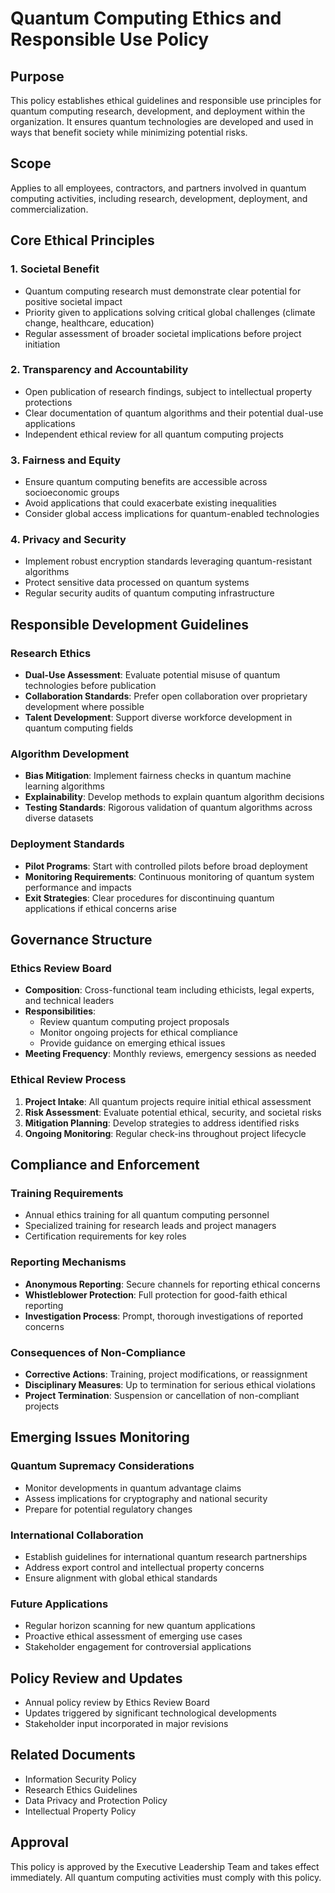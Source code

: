 # Quantum Computing Ethics and Responsible Use Policy

## Purpose
This policy establishes ethical guidelines and responsible use principles for quantum computing research, development, and deployment within the organization. It ensures quantum technologies are developed and used in ways that benefit society while minimizing potential risks.

## Scope
Applies to all employees, contractors, and partners involved in quantum computing activities, including research, development, deployment, and commercialization.

## Core Ethical Principles

### 1. Societal Benefit
- Quantum computing research must demonstrate clear potential for positive societal impact
- Priority given to applications solving critical global challenges (climate change, healthcare, education)
- Regular assessment of broader societal implications before project initiation

### 2. Transparency and Accountability
- Open publication of research findings, subject to intellectual property protections
- Clear documentation of quantum algorithms and their potential dual-use applications
- Independent ethical review for all quantum computing projects

### 3. Fairness and Equity
- Ensure quantum computing benefits are accessible across socioeconomic groups
- Avoid applications that could exacerbate existing inequalities
- Consider global access implications for quantum-enabled technologies

### 4. Privacy and Security
- Implement robust encryption standards leveraging quantum-resistant algorithms
- Protect sensitive data processed on quantum systems
- Regular security audits of quantum computing infrastructure

## Responsible Development Guidelines

### Research Ethics
- **Dual-Use Assessment**: Evaluate potential misuse of quantum technologies before publication
- **Collaboration Standards**: Prefer open collaboration over proprietary development where possible
- **Talent Development**: Support diverse workforce development in quantum computing fields

### Algorithm Development
- **Bias Mitigation**: Implement fairness checks in quantum machine learning algorithms
- **Explainability**: Develop methods to explain quantum algorithm decisions
- **Testing Standards**: Rigorous validation of quantum algorithms across diverse datasets

### Deployment Standards
- **Pilot Programs**: Start with controlled pilots before broad deployment
- **Monitoring Requirements**: Continuous monitoring of quantum system performance and impacts
- **Exit Strategies**: Clear procedures for discontinuing quantum applications if ethical concerns arise

## Governance Structure

### Ethics Review Board
- **Composition**: Cross-functional team including ethicists, legal experts, and technical leaders
- **Responsibilities**:
  - Review quantum computing project proposals
  - Monitor ongoing projects for ethical compliance
  - Provide guidance on emerging ethical issues
- **Meeting Frequency**: Monthly reviews, emergency sessions as needed

### Ethical Review Process
1. **Project Intake**: All quantum projects require initial ethical assessment
2. **Risk Assessment**: Evaluate potential ethical, security, and societal risks
3. **Mitigation Planning**: Develop strategies to address identified risks
4. **Ongoing Monitoring**: Regular check-ins throughout project lifecycle

## Compliance and Enforcement

### Training Requirements
- Annual ethics training for all quantum computing personnel
- Specialized training for research leads and project managers
- Certification requirements for key roles

### Reporting Mechanisms
- **Anonymous Reporting**: Secure channels for reporting ethical concerns
- **Whistleblower Protection**: Full protection for good-faith ethical reporting
- **Investigation Process**: Prompt, thorough investigations of reported concerns

### Consequences of Non-Compliance
- **Corrective Actions**: Training, project modifications, or reassignment
- **Disciplinary Measures**: Up to termination for serious ethical violations
- **Project Termination**: Suspension or cancellation of non-compliant projects

## Emerging Issues Monitoring

### Quantum Supremacy Considerations
- Monitor developments in quantum advantage claims
- Assess implications for cryptography and national security
- Prepare for potential regulatory changes

### International Collaboration
- Establish guidelines for international quantum research partnerships
- Address export control and intellectual property concerns
- Ensure alignment with global ethical standards

### Future Applications
- Regular horizon scanning for new quantum applications
- Proactive ethical assessment of emerging use cases
- Stakeholder engagement for controversial applications

## Policy Review and Updates
- Annual policy review by Ethics Review Board
- Updates triggered by significant technological developments
- Stakeholder input incorporated in major revisions

## Related Documents
- Information Security Policy
- Research Ethics Guidelines
- Data Privacy and Protection Policy
- Intellectual Property Policy

## Approval
This policy is approved by the Executive Leadership Team and takes effect immediately. All quantum computing activities must comply with this policy.